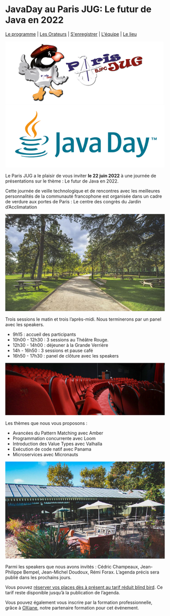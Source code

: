 # JavaDay au Paris JUG: Le futur de Java en 2022

[Le programme](schedule.html) | [Les Orateurs](speakers.html) | [S'enregistrer](register.html) | [L'équipe](the-team.html) | [Le lieu](lieu.md)

![Paris JUG](images/LogoBJCP20150500x0200.png) ![JavaDay](images/Javaday_red.png)

Le Paris JUG a le plaisir de vous inviter **le 22 juin 2022** à une journée de présentations sur le thème : Le futur de Java en 2022.

Cette journée de veille technologique et de rencontres avec les meilleures personnalités de la communauté francophone est organisée dans un cadre de verdure aux portes de Paris : Le centre des congrès du Jardin d’Acclimatation

![Le Jardin d'Acclimatation](images/01_panorama.jpg)

Trois sessions le matin et trois l’après-midi. Nous terminerons  par un panel avec les speakers.

- 9h15 : accueil des participants
- 10h00 - 12h30 : 3 sessions au Théâtre Rouge.
- 12h30 - 14h00 : déjeuner à la Grande Verrière
- 14h - 16h50 : 3 sessions et pause café
- 16h50 - 17h30 : panel de clôture avec les speakers

![Le Théâtre Rouge](images/02_theatre-rouge_red.jpg)

Les thèmes que nous vous proposons :

- Avancées du Pattern Matching avec Amber
- Programmation concurrente avec Loom
- Introduction des Value Types avec Valhalla
- Exécution de code natif avec Panama
- Microservices avec Micronauts

![La Terrasse de la Grande Verrière](images/05_terrasse-02_red.jpg)

Parmi  les speakers que nous avons invités : Cédric Champeaux, Jean-Philippe Bempel, Jean-Michel Doudoux, Rémi Forax. L’agenda précis sera publié dans les prochains jours. 

Vous pouvez [réserver vos places dès à présent au tarif réduit blind bird](https://www.helloasso.com/associations/bjpc/evenements/paris-jug-s-java-day). Ce tarif reste disponible jusqu’à la publication de l’agenda.

Vous pouvez également vous inscrire par la formation professionnelle, grâce à [OXiane](https://www.oxiane.com/), notre partenaire formation pour cet événement. 
